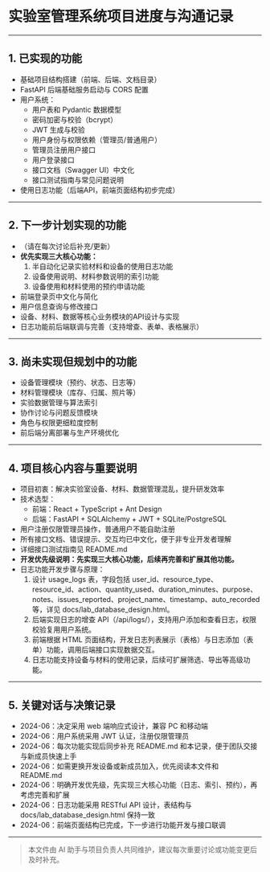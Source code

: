 # 实验室管理系统项目进度与沟通记录

---

## 1. 已实现的功能
- 基础项目结构搭建（前端、后端、文档目录）
- FastAPI 后端基础服务启动与 CORS 配置
- 用户系统：
  - 用户表和 Pydantic 数据模型
  - 密码加密与校验（bcrypt）
  - JWT 生成与校验
  - 用户身份与权限依赖（管理员/普通用户）
  - 管理员注册用户接口
  - 用户登录接口
  - 接口文档（Swagger UI）中文化
  - 接口测试指南与常见问题说明
- 使用日志功能（后端API，前端页面结构初步完成）

---

## 2. 下一步计划实现的功能
- （请在每次讨论后补充/更新）
- **优先实现三大核心功能：**
  1. 半自动化记录实验材料和设备的使用日志功能
  2. 设备使用说明、材料参数说明的索引功能
  3. 设备使用和材料使用的预约申请功能
- 前端登录页中文化与简化
- 用户信息查询与修改接口
- 设备、材料、数据等核心业务模块的API设计与实现
- 日志功能前后端联调与完善（支持增查、表单、表格展示）

---

## 3. 尚未实现但规划中的功能
- 设备管理模块（预约、状态、日志等）
- 材料管理模块（库存、归属、照片等）
- 实验数据管理与算法索引
- 协作讨论与问题反馈模块
- 角色与权限更细粒度控制
- 前后端分离部署与生产环境优化

---

## 4. 项目核心内容与重要说明
- 项目初衷：解决实验室设备、材料、数据管理混乱，提升研发效率
- 技术选型：
  - 前端：React + TypeScript + Ant Design
  - 后端：FastAPI + SQLAlchemy + JWT + SQLite/PostgreSQL
- 用户注册仅限管理员操作，普通用户不能自助注册
- 所有接口文档、错误提示、交互均已中文化，便于非专业开发者理解
- 详细接口测试指南见 README.md
- **开发优先级说明：先实现三大核心功能，后续再完善和扩展其他功能。**
- 日志功能开发步骤与原理：
  1. 设计 usage_logs 表，字段包括 user_id、resource_type、resource_id、action、quantity_used、duration_minutes、purpose、notes、issues_reported、project_name、timestamp、auto_recorded 等，详见 docs/lab_database_design.html。
  2. 后端实现日志的增查 API（/api/logs/），支持用户添加和查看日志，权限校验复用用户系统。
  3. 前端根据 HTML 页面结构，开发日志列表展示（表格）与日志添加（表单）功能，调用后端接口实现数据交互。
  4. 日志功能支持设备与材料的使用记录，后续可扩展筛选、导出等高级功能。

---

## 5. 关键对话与决策记录
- 2024-06：决定采用 web 端响应式设计，兼容 PC 和移动端
- 2024-06：用户系统采用 JWT 认证，注册仅限管理员
- 2024-06：每次功能实现后同步补充 README.md 和本记录，便于团队交接与新成员快速上手
- 2024-06：如需更换开发设备或新成员加入，优先阅读本文件和 README.md
- 2024-06：明确开发优先级，先实现三大核心功能（日志、索引、预约），再考虑完善和扩展
- 2024-06：日志功能采用 RESTful API 设计，表结构与 docs/lab_database_design.html 保持一致
- 2024-06：前端页面结构已完成，下一步进行功能开发与接口联调

---

> 本文件由 AI 助手与项目负责人共同维护，建议每次重要讨论或功能变更后及时补充。